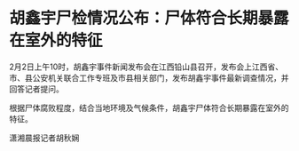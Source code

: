 # 胡鑫宇尸检情况公布：尸体符合长期暴露在室外的特征

2月2日上午10时，胡鑫宇事件新闻发布会在江西铅山县召开，发布会上江西省、市、县公安机关联合工作专班及市县相关部门，发布胡鑫宇事件最新调查情况，并回答记者提问。

根据尸体腐败程度，结合当地环境及气候条件，胡鑫宇尸体符合长期暴露在室外的特征。

潇湘晨报记者胡秋娴

